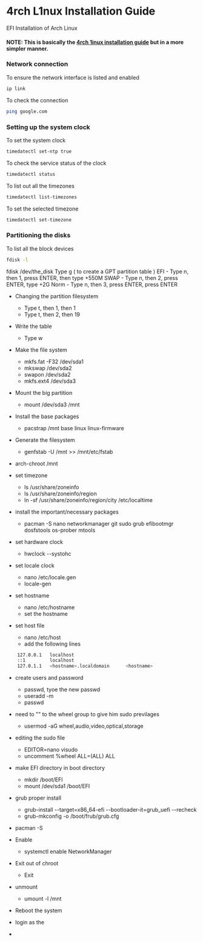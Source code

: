 # 4rch L1nux Installation Guide

EFI Installation of Arch Linux

#### NOTE: This is basically the [4rch 1inux installation guide](https://wiki.archlinux.org/title/Installation_guide) but in a more simpler manner.

### Network connection
To ensure the network interface is listed and enabled
```bash
ip link
```
To check the connection
```bash
ping google.com
```

### Setting up the system clock

To set the system clock
```bash
timedatectl set-ntp true
```
To check the service status of the clock
```bash
timedatectl status
```
To list out all the timezones
```bash
timedatectl list-timezones
```
To set the selected timezone
```bash
timedatectl set-timezone
```

### Partitioning the disks

To list all the block devices
```bash
fdisk -l
```

fdisk /dev/the_disk
Type g ( to create a GPT partition table )
EFI  - Type n, then 1, press ENTER, then type +550M
SWAP - Type n, then 2, press ENTER, type +2G
Norm - Type n, then 3, press ENTER, press ENTER

- Changing the partition filesystem
	- Type t, then 1, then 1
	- Type t, then 2, then 19

- Write the table
	- Type w

- Make the file system
	- mkfs.fat -F32 /dev/sda1
	- mkswap /dev/sda2
	- swapon /dev/sda2
	- mkfs.ext4 /dev/sda3

- Mount the big partition
	- mount /dev/sda3 /mnt

- Install the base packages
	- pacstrap /mnt base linux linux-firmware

- Generate the filesystem
	- genfstab -U /mnt >> /mnt/etc/fstab

- arch-chroot /mnt
- set timezone
	- ls /usr/share/zoneinfo
	- ls /usr/share/zoneinfo/region
	- ln -sf /usr/share/zoneinfo/region/city /etc/localtime

- install the important/necessary packages
	- pacman -S nano networkmanager git sudo grub efibootmgr dosfstools os-prober mtools

- set hardware clock
	- hwclock --systohc

- set locale clock
	- nano /etc/locale.gen
	- locale-gen

- set hostname
	- nano /etc/hostname
	- set the hostname

- set host file
	- nano /etc/host
	- add the following lines

```bash
	127.0.0.1 	localhost
	::1  		localhost
	127.0.1.1	<hostname>.localdomain		<hostname>
```

- create users and password
	- passwd, tyoe the new passwd
	- useradd -m <username>
	- passwd <username>

- need to "<username>" to the wheel group to give him sudo previlages
	- usermod -aG wheel,audio,video,optical,storage <username>

- editing the sudo file
	- EDITOR=nano visudo
	- uncomment %wheel ALL=(ALL) ALL

- make EFI directory in boot directory
	- mkdir /boot/EFI
	- mount /dev/sda1 /boot/EFI

- grub proper install
	- grub-install --target=x86_64-efi --bootloader-it=grub_uefi --recheck
	- grub-mkconfig -o /boot/frub/grub.cfg

- pacman -S 

- Enable 
	- systemctl enable NetworkManager

- Exit out of chroot
	- Exit

- unmount
	- umount -l /mnt

- Reboot the system

- login as the <usernane>

- 

